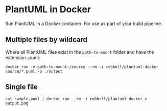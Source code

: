 # PlantUML in Docker

Run PlantUML in a Docker container. For use as part of your build pipeline.

## Multiple files by wildcard

Where all PlantUML files exist in the `path-to-mount` folder and have the extension .puml:

```
docker run -v path-to-mount:/source --rm -i robbell/plantuml-docker source/*.puml -o ./output
```

## Single file

```
cat sample.puml | docker run --rm -i robbell/plantuml-docker > output.png
```
